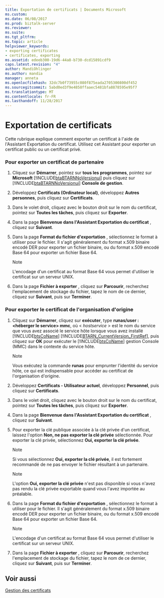 ```yaml
---
title: Exportation de certificats | Documents Microsoft
ms.custom: 
ms.date: 06/08/2017
ms.prod: biztalk-server
ms.reviewer: 
ms.suite: 
ms.tgt_pltfrm: 
ms.topic: article
helpviewer_keywords:
- exporting certificates
- certificates, exporting
ms.assetid: edeeb300-19d6-44a8-b730-dcd15891cdf9
caps.latest.revision: "4"
author: MandiOhlinger
ms.author: mandia
manager: anneta
ms.openlocfilehash: 32dc7b0f73955c080f875eada2705300800df452
ms.sourcegitcommit: 5abd0ed3f9e4858ffaaec5481bfa8878595e95f7
ms.translationtype: MT
ms.contentlocale: fr-FR
ms.lasthandoff: 11/28/2017
---
```

# <a name="exporting-certificates"></a>Exportation de certificats
Cette rubrique explique comment exporter un certificat à l'aide de l'Assistant Exportation du certificat. Utilisez cet Assistant pour exporter un certificat public ou un certificat privé.  
  
### <a name="to-export-a-partner-certificate"></a>Pour exporter un certificat de partenaire  
  
1.  Cliquez sur **Démarrer**, pointez sur **tous les programmes**, pointez sur **Microsoft** [!INCLUDE[btaBTARNNoVersionui](../../includes/btabtarnnoversionui-md.md)] puis cliquez sur [!INCLUDE[btaBTARNNoVersionui](../../includes/btabtarnnoversionui-md.md)] **Console de gestion**.  
  
2.  Développez **Certificats (Ordinateur local)**, développez **Autres personnes**, puis cliquez sur **Certificats**.  
  
3.  Dans le volet droit, cliquez avec le bouton droit sur le nom du certificat, pointez sur **Toutes les tâches**, puis cliquez sur **Exporter**.  
  
4.  Dans la page **Bienvenue dans l'Assistant Exportation du certificat** , cliquez sur **Suivant**.  
  
5.  Dans la page **Format du fichier d'exportation** , sélectionnez le format à utiliser pour le fichier. Il s'agit généralement du format x.509 binaire encodé DER pour exporter un fichier binaire, ou du format x.509 encodé Base 64 pour exporter un fichier Base 64.  
  
    > [!NOTE]
    >  L'encodage d'un certificat au format Base 64 vous permet d'utiliser le certificat sur un serveur UNIX.  
  
6.  Dans la page **Fichier à exporter** , cliquez sur **Parcourir**, recherchez l'emplacement de stockage du fichier, tapez le nom de ce dernier, cliquez sur **Suivant**, puis sur **Terminer**.  
  
### <a name="to-export-the-home-organization-certificate"></a>Pour exporter le certificat de l'organisation d'origine  
  
1.  Cliquez sur **Démarrer**, cliquez sur **exécuter**, type **runas/user :\<héberger le service\> mmc**, où \< *hostservice*  \> est le nom du service que vous avez associé le service hôte lorsque vous avez installé [!INCLUDE[btsCoName](../../includes/btsconame-md.md)] [!INCLUDE[BTARN_CurrentVersion_FirstRef](../../includes/btarn-currentversion-firstref-md.md)], puis cliquez sur **OK** pour exécuter le [!INCLUDE[btsCoName](../../includes/btsconame-md.md)] gestion Console (MMC) dans le contexte du service hôte.  
  
    > [!NOTE]
    >  Vous exécutez la commande **runas** pour emprunter l'identité du service hôte, ce qui est indispensable pour accéder au certificat de l'organisation d'origine.  
  
2.  Développez **Certificats - Utilisateur actuel**, développez **Personnel**, puis cliquez sur **Certificats**.  
  
3.  Dans le volet droit, cliquez avec le bouton droit sur le nom du certificat, pointez sur **Toutes les tâches**, puis cliquez sur **Exporter**.  
  
4.  Dans la page **Bienvenue dans l'Assistant Exportation du certificat** , cliquez sur **Suivant**.  
  
5.  Pour exporter la clé publique associée à la clé privée d'un certificat, laissez l'option **Non, ne pas exporter la clé privée** sélectionnée. Pour exporter la clé privée, sélectionnez **Oui, exporter la clé privée**.  
  
    > [!NOTE]
    >  Si vous sélectionnez **Oui, exporter la clé privée**, il est fortement recommandé de ne pas envoyer le fichier résultant à un partenaire.  
  
    > [!NOTE]
    >  L'option **Oui, exporter la clé privée** n'est pas disponible si vous n'avez pas rendu la clé privée exportable quand vous l'avez importée au préalable.  
  
6.  Dans la page **Format du fichier d'exportation** , sélectionnez le format à utiliser pour le fichier. Il s'agit généralement du format x.509 binaire encodé DER pour exporter un fichier binaire, ou du format x.509 encodé Base 64 pour exporter un fichier Base 64.  
  
    > [!NOTE]
    >  L'encodage d'un certificat au format Base 64 vous permet d'utiliser le certificat sur un serveur UNIX.  
  
7.  Dans la page **Fichier à exporter** , cliquez sur **Parcourir**, recherchez l'emplacement de stockage du fichier, tapez le nom de ce dernier, cliquez sur **Suivant**, puis sur **Terminer**.  
  
## <a name="see-also"></a>Voir aussi  
 [Gestion des certificats](../../adapters-and-accelerators/accelerator-rosettanet/managing-certificates1.md)